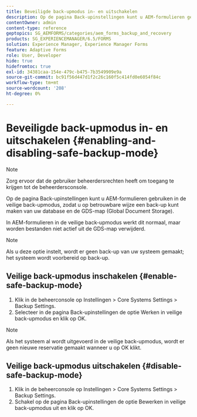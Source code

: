 ```yaml
---
title: Beveiligde back-upmodus in- en uitschakelen
description: Op de pagina Back-upinstellingen kunt u AEM-formulieren gebruiken in de veilige back-upmodus, zodat u op betrouwbare wijze een back-up kunt maken van uw database en de GDS-map (Global Document Storage). Leer hoe u de veilige back-upmodus in- en uitschakelt.
contentOwner: admin
content-type: reference
geptopics: SG_AEMFORMS/categories/aem_forms_backup_and_recovery
products: SG_EXPERIENCEMANAGER/6.5/FORMS
solution: Experience Manager, Experience Manager Forms
feature: Adaptive Forms
role: User, Developer
hide: true
hidefromtoc: true
exl-id: 34381caa-154e-479c-b475-7b3549909e9a
source-git-commit: bc91f56d447d1f2c26c160f5c414fd0e6054f84c
workflow-type: tm+mt
source-wordcount: '208'
ht-degree: 0%

---
```


# Beveiligde back-upmodus in- en uitschakelen {#enabling-and-disabling-safe-backup-mode}

>[!NOTE]
> 
> Zorg ervoor dat de gebruiker beheerdersrechten heeft om toegang te krijgen tot de beheerdersconsole.

Op de pagina Back-upinstellingen kunt u AEM-formulieren gebruiken in de veilige back-upmodus, zodat u op betrouwbare wijze een back-up kunt maken van uw database en de GDS-map (Global Document Storage).

In AEM-formulieren in de veilige back-upmodus werkt dit normaal, maar worden bestanden niet actief uit de GDS-map verwijderd.

>[!NOTE]
>
>Als u deze optie instelt, wordt er geen back-up van uw systeem gemaakt; het systeem wordt voorbereid op back-up.

## Veilige back-upmodus inschakelen {#enable-safe-backup-mode}

1. Klik in de beheerconsole op Instellingen > Core Systems Settings > Backup Settings.
1. Selecteer in de pagina Back-upinstellingen de optie Werken in veilige back-upmodus en klik op OK.

>[!NOTE]
>
>Als het systeem al wordt uitgevoerd in de veilige back-upmodus, wordt er geen nieuwe reservatie gemaakt wanneer u op OK klikt.

## Veilige back-upmodus uitschakelen {#disable-safe-backup-mode}

1. Klik in de beheerconsole op Instellingen > Core Systems Settings > Backup Settings.
1. Schakel op de pagina Back-upinstellingen de optie Bewerken in veilige back-upmodus uit en klik op OK.
